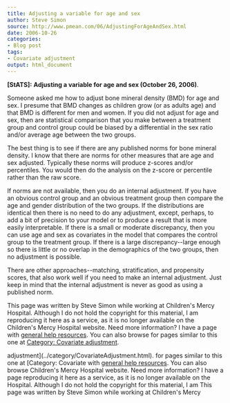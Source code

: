 ```yaml
---
title: Adjusting a variable for age and sex
author: Steve Simon
source: http://www.pmean.com/06/AdjustingForAgeAndSex.html
date: 2006-10-26
categories:
- Blog post
tags:
- Covariate adjustment
output: html_document
---
```

**[StATS]:** **Adjusting a variable for age and sex
(October 26, 2006)**.

Someone asked me how to adjust bone mineral density (BMD) for age and
sex. I presume that BMD changes as children grow (or as adults age) and
that BMD is different for men and women. If you did not adjust for age
and sex, then are statistical comparison that you make between a
treatment group and control group could be biased by a differential in
the sex ratio and/or average age between the two groups.

The best thing is to see if there are any published norms for bone
mineral density. I know that there are norms for other measures that are
age and sex adjusted. Typically these norms will produce z-scores and/or
percentiles. You would then do the analysis on the z-score or percentile
rather than the raw score.

If norms are not available, then you do an internal adjustment. If you
have an obvious control group and an obvious treatment group then
compare the age and gender distribution of the two groups. If the
distributions are identical then there is no need to do any adjustment,
except, perhaps, to add a bit of precision to your model or to produce a
result that is more easily interpretable. If there is a small or
moderate discrepancy, then you can use age and sex as covariates in the
model that compares the control group to the treatment group. If there
is a large discrepancy\--large enough so there is little or no overlap
in the demographics of the two groups, then no adjustment is possible.

There are other approaches\--matching, stratification, and propensity
scores, that also work well if you need to make an internal adjustment.
Just keep in mind that the internal adjustment is never as good as using
a published norm.

This page was written by Steve Simon while working at Children's Mercy
Hospital. Although I do not hold the copyright for this material, I am
reproducing it here as a service, as it is no longer available on the
Children's Mercy Hospital website. Need more information? I have a page
with [general help resources](../GeneralHelp.html). You can also browse
for pages similar to this one at [Category: Covariate
adjustment](../category/CovariateAdjustment.html).
<!---More--->
adjustment](../category/CovariateAdjustment.html).
for pages similar to this one at [Category: Covariate
with [general help resources](../GeneralHelp.html). You can also browse
Children's Mercy Hospital website. Need more information? I have a page
reproducing it here as a service, as it is no longer available on the
Hospital. Although I do not hold the copyright for this material, I am
This page was written by Steve Simon while working at Children's Mercy

<!---Do not use
**[StATS]:** **Adjusting a variable for age and sex
This page was written by Steve Simon while working at Children's Mercy
Hospital. Although I do not hold the copyright for this material, I am
reproducing it here as a service, as it is no longer available on the
Children's Mercy Hospital website. Need more information? I have a page
with [general help resources](../GeneralHelp.html). You can also browse
for pages similar to this one at [Category: Covariate
adjustment](../category/CovariateAdjustment.html).
--->

